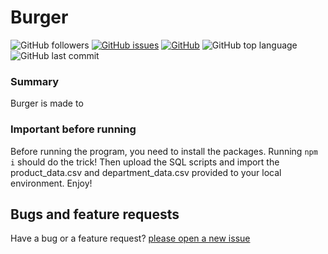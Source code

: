 # Burger
![GitHub followers](https://img.shields.io/github/followers/cl33per?style=social)
[![GitHub issues](https://img.shields.io/github/issues/cl33per/Burger)](https://github.com/cl33per/Burger/issues)
[![GitHub](https://img.shields.io/github/license/cl33per/Burger)](https://img.shields.io/github/license/cl33per/Burger)
![GitHub top language](https://img.shields.io/github/languages/top/cl33per/Burger)
![GitHub last commit](https://img.shields.io/github/last-commit/cl33per/Burger)

### Summary

Burger is made to 


### Important before running

Before running the program, you need to install the packages.
Running `npm i` should do the trick! Then upload the SQL scripts and import the product_data.csv and department_data.csv provided to your local environment.
Enjoy!


## Bugs and feature requests
Have a bug or a feature request? [please open a new issue](https://github.com/cl33per/Burger/issues/new)
  